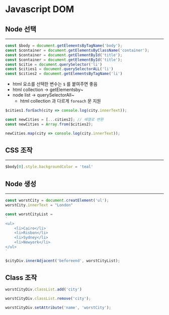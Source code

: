 # Javascript DOM

## Node 선택

---

```jsx
const $body = document.getElementsByTagName('body');
const $container = document.getElementsByClassName('container');
const $container = document.getElementById('title');
const $container = document.getElementById('title');
const $citie = document.querySelector('li')
const $cities1 = document.querySelectorALL('li')
const $cities2 = document.getElementsByTagName('li')
```

- html 요소를 선택한 변수는 `$` 를 붙여주면 좋음
- html collection → getElementsby~
- node list → querySelectorAll~
    - html collection 과 다르게 `foreach` 문 지원

```jsx
$cities1.forEach(city => console.log(city.innerText));

const newCities = [...cities2]; // 배열로 변환
const newCities = Array.from($cities2);

newCities.map(city => console.log(city.innerText));
```

## CSS 조작

---

```jsx
$body[0].style.backgroundColor = 'teal'
```

## Node 생성

---

```jsx
const worstCity = document.creatElement('ul');
worstCity.innerText = "London"

const worstCityList = 
`
<ul>
	<li>Cairo</li>
	<li>Risbon</li>
	<li>Sydney</li>
	<li>Newyork</li>
</ul>
`

$cityDiv.innerAdjacent('beforeend', worstCityList);
```

## Class 조작
```jsx
worstCityDiv.classList.add('city')

worstCityDiv.classList.remove('city');

worstCityDiv.setAttribute('name', 'worstCity');
```